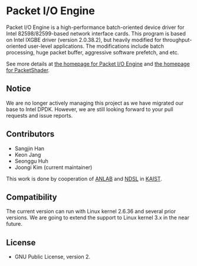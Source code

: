 # Packet I/O Engine

Packet I/O Engine is a high-performance batch-oriented device driver for Intel 82598/82599-based network interface cards.
This program is based on Intel IXGBE driver (version 2.0.38.2), but heavily modified for throughput-oriented user-level applications.
The modifications include batch processing, huge packet buffer, aggressive software prefetch, and etc.

See more details at [the homepage for Packet I/O Engine](http://shader.kaist.edu/packetshader/io_engine/index.html) and [the homepage for PacketShader](http://shader.kaist.edu/packetshader/index.html).

## Notice

We are no longer actively managing this project as we have migrated our base to Intel DPDK.
However, we are still looking forward to your pull requests and issue reports.

## Contributors

 * Sangjin Han
 * Keon Jang
 * Seonggu Huh
 * Joongi Kim (current maintainer)

This work is done by cooperation of [ANLAB](http://an.kaist.ac.kr) and [NDSL](http://www.ndsl.kaist.edu) in [KAIST](http://www.kaist.ac.kr).

## Compatibility

The current version can run with Linux kernel 2.6.36 and several prior versions.
We are going to extend the support to Linux kernel 3.x in the near future.

## License

 * GNU Public License, version 2.

